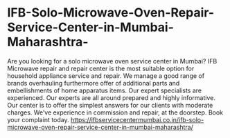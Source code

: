 # IFB-Solo-Microwave-Oven-Repair-Service-Center-in-Mumbai-Maharashtra-
Are you looking for a solo microwave oven service center in Mumbai? IFB Microwave repair and repair center is the most suitable option for household appliance service and repair. We manage a good range of brands overhauling furthermore offer of additional parts and embellishments of home apparatus items. Our expert specialists are experienced. Our experts are all around prepared and highly informative. Our center is to offer the simplest answers for our clients with moderate charges. We’ve experience in commission and repair, at the doorstep. Book your complaint today. https://ifbservicecentermumbai.co.in/ifb-solo-microwave-oven-repair-service-center-in-mumbai-maharashtra/
